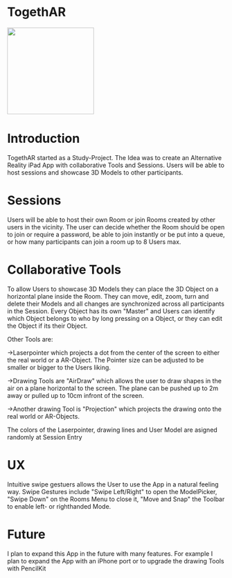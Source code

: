 # TogethAR
<p align="left">
  <img src="https://user-images.githubusercontent.com/83432930/233493994-dd1ddd07-ed27-4887-a569-dc64d4762854.jpeg" width="200"/>
</p>

# Introduction 
TogethAR started as a Study-Project. The Idea was to create an Alternative Reality iPad App with collaborative Tools and Sessions. Users will be able to host sessions and showcase 3D Models to other participants.

# Sessions
Users will be able to host their own Room or join Rooms created by other users in the vicinity. The user can decide whether the Room should be open to join or require a password, be able to join instantly or be put into a queue, or how many participants can join a room up to 8 Users max.

# Collaborative Tools
To allow Users to showcase 3D Models they can place the 3D Object on a horizontal plane inside the Room. They can move, edit, zoom, turn and delete their Models and all changes are synchronized across all participants in the Session. Every Object has its own "Master" and Users can identify which Object belongs to who by long pressing on a Object, or they can edit the Object if its their Object. 

Other Tools are:

->Laserpointer which projects a dot from the center of the screen to either the real world or a AR-Object. The Pointer size can be adjusted to be smaller or bigger to the Users liking.

->Drawing Tools are "AirDraw" which allows the user to draw shapes in the air on a plane horizontal to the screen. The plane can be pushed up to 2m away or pulled up to 10cm infront of the screen.

->Another drawing Tool is "Projection" which projects the drawing onto the real world or AR-Objects.

The colors of the Laserpointer, drawing lines and User Model are asigned randomly at Session Entry

# UX
Intuitive swipe gestuers allows the User to use the App in a natural feeling way. Swipe Gestures include "Swipe Left/Right" to open the ModelPicker, "Swipe Down" on the Rooms Menu to close it, "Move and Snap" the Toolbar to enable left- or righthanded Mode.

# Future 
I plan to expand this App in the future with many features. For example I plan to expand the App with an iPhone port or to upgrade the drawing Tools with PencilKit






